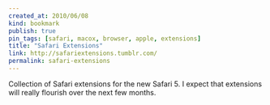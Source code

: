 ```yaml
---
created_at: 2010/06/08
kind: bookmark
publish: true
pin_tags: [safari, macox, browser, apple, extensions]
title: "Safari Extensions"
link: http://safariextensions.tumblr.com/
permalink: safari-extensions
---
```


Collection of Safari extensions for the new Safari 5. I expect that extensions will really flourish over the next few months.
